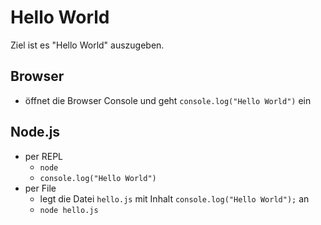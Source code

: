 # Hello World 

Ziel ist es "Hello World" auszugeben. 

## Browser 

- öffnet die Browser Console und geht `console.log("Hello World")` ein

## Node.js 

- per REPL
  - `node` 
  - `console.log("Hello World")`
- per File 
  - legt die Datei `hello.js` mit Inhalt `console.log("Hello World");` an 
  - `node hello.js` 
